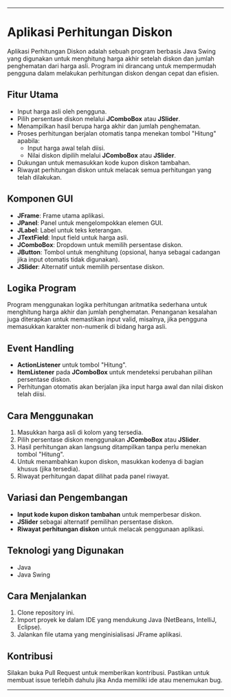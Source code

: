 ---

# Aplikasi Perhitungan Diskon

Aplikasi Perhitungan Diskon adalah sebuah program berbasis Java Swing yang digunakan untuk menghitung harga akhir setelah diskon dan jumlah penghematan dari harga asli. Program ini dirancang untuk mempermudah pengguna dalam melakukan perhitungan diskon dengan cepat dan efisien.

## Fitur Utama
- Input harga asli oleh pengguna.
- Pilih persentase diskon melalui **JComboBox** atau **JSlider**.
- Menampilkan hasil berupa harga akhir dan jumlah penghematan.
- Proses perhitungan berjalan otomatis tanpa menekan tombol "Hitung" apabila:
  - Input harga awal telah diisi.
  - Nilai diskon dipilih melalui **JComboBox** atau **JSlider**.
- Dukungan untuk memasukkan kode kupon diskon tambahan.
- Riwayat perhitungan diskon untuk melacak semua perhitungan yang telah dilakukan.

## Komponen GUI
- **JFrame**: Frame utama aplikasi.
- **JPanel**: Panel untuk mengelompokkan elemen GUI.
- **JLabel**: Label untuk teks keterangan.
- **JTextField**: Input field untuk harga asli.
- **JComboBox**: Dropdown untuk memilih persentase diskon.
- **JButton**: Tombol untuk menghitung (opsional, hanya sebagai cadangan jika input otomatis tidak digunakan).
- **JSlider**: Alternatif untuk memilih persentase diskon.

## Logika Program
Program menggunakan logika perhitungan aritmatika sederhana untuk menghitung harga akhir dan jumlah penghematan. Penanganan kesalahan juga diterapkan untuk memastikan input valid, misalnya, jika pengguna memasukkan karakter non-numerik di bidang harga asli.

## Event Handling
- **ActionListener** untuk tombol "Hitung".
- **ItemListener** pada **JComboBox** untuk mendeteksi perubahan pilihan persentase diskon.
- Perhitungan otomatis akan berjalan jika input harga awal dan nilai diskon telah diisi.

## Cara Menggunakan
1. Masukkan harga asli di kolom yang tersedia.
2. Pilih persentase diskon menggunakan **JComboBox** atau **JSlider**.
3. Hasil perhitungan akan langsung ditampilkan tanpa perlu menekan tombol "Hitung".
4. Untuk menambahkan kupon diskon, masukkan kodenya di bagian khusus (jika tersedia).
5. Riwayat perhitungan dapat dilihat pada panel riwayat.

## Variasi dan Pengembangan
- **Input kode kupon diskon tambahan** untuk memperbesar diskon.
- **JSlider** sebagai alternatif pemilihan persentase diskon.
- **Riwayat perhitungan diskon** untuk melacak penggunaan aplikasi.

## Teknologi yang Digunakan
- Java
- Java Swing

## Cara Menjalankan
1. Clone repository ini.
2. Import proyek ke dalam IDE yang mendukung Java (NetBeans, IntelliJ, Eclipse).
3. Jalankan file utama yang menginisialisasi JFrame aplikasi.

## Kontribusi
Silakan buka Pull Request untuk memberikan kontribusi. Pastikan untuk membuat issue terlebih dahulu jika Anda memiliki ide atau menemukan bug.

---